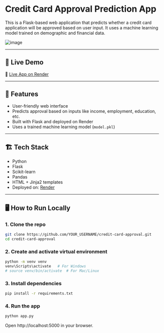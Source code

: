 # Credit Card Approval Prediction App

This is a Flask-based web application that predicts whether a credit card application will be approved based on user input. It uses a machine learning model trained on demographic and financial data.

![image](https://github.com/user-attachments/assets/53d06383-06c4-4c10-8a26-a808469cd4e6)


---

## 🚀 Live Demo

🔗 [Live App on Render](https://your-app-name.onrender.com)  

---

## 🧠 Features

- User-friendly web interface
- Predicts approval based on inputs like income, employment, education, etc.
- Built with Flask and deployed on Render
- Uses a trained machine learning model (`model.pkl`)

---

## 🏗️ Tech Stack

- Python
- Flask
- Scikit-learn
- Pandas
- HTML + Jinja2 templates
- Deployed on: [Render](https://render.com)

---

## 🖥️ How to Run Locally

### 1. Clone the repo
```bash
git clone https://github.com/YOUR_USERNAME/credit-card-approval.git
cd credit-card-approval
```

### 2. Create and activate virtual environment
```bash
python -m venv venv
venv\Scripts\activate   # For Windows
# source venv/bin/activate  # For Mac/Linux
```

### 3. Install dependencies
```bash
pip install -r requirements.txt
```

### 4. Run the app
```bash
python app.py
```
Open http://localhost:5000 in your browser.
